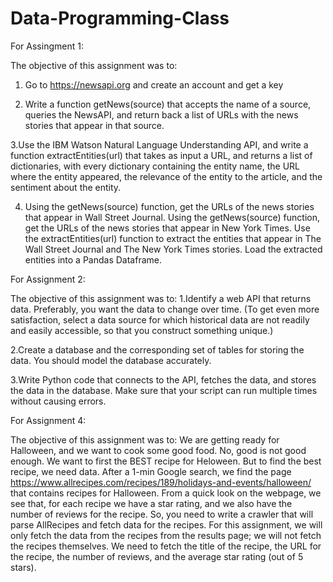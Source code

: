 # Data-Programming-Class

For Assingment 1:

The objective of this assignment was to:
1. Go to https://newsapi.org and create an account and get a key

2. Write a function getNews(source) that accepts the name of a source, queries the NewsAPI, 
and return back a list of URLs with the news stories that appear in that source. 

3.Use the IBM Watson Natural Language Understanding API, and write a function extractEntities(url) that takes as input a URL,
and returns a list of dictionaries, with every dictionary containing the entity name, the URL where the entity appeared, 
the relevance of the entity to the article, and the sentiment about the entity. 

4. Using the getNews(source) function, get the URLs of the news stories that appear in Wall Street Journal.
Using the getNews(source) function, get the URLs of the news stories that appear in New York Times.
Use the extractEntities(url) function to extract the entities that appear in The Wall Street Journal
and The New York Times stories. Load the extracted entities into a Pandas Dataframe. 

For Assignment 2:

The objective of this assignment was to:
1.Identify a web API that returns data. 
Preferably, you want the data to change over time. (To get even more satisfaction, 
select a data source for which historical data are not readily and easily accessible, so that you construct something unique.)

2.Create a database and the corresponding set of tables for storing the data.
You should model the database accurately.

3.Write Python code that connects to the API, fetches the data, and stores the data in the database.
Make sure that your script can run multiple times without causing errors.

For Assignment 4:

The objective of this assignment was to:
We are getting ready for Halloween, and we want to cook some good food. No, good is not good enough.
We want to first the BEST recipe for Heloween. But to find the best recipe, we need data.
After a 1-min Google search, we find the page https://www.allrecipes.com/recipes/189/holidays-and-events/halloween/ 
that contains recipes for Halloween. From a quick look on the webpage, we see that,
for each recipe we have a star rating, and we also have the number of reviews for the recipe.
So, you need to write a crawler that will parse AllRecipes and fetch data for the recipes. 
For this assignment, we will only fetch the data from the recipes from the results page; 
we will not fetch the recipes themselves. We need to fetch the title of the recipe, the URL for the recipe,
the number of reviews, and the average star rating (out of 5 stars).
